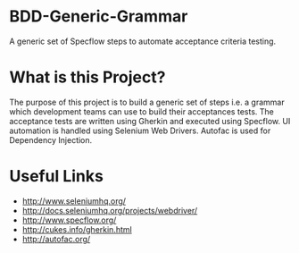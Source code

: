 BDD-Generic-Grammar
===================

A generic set of Specflow steps to automate acceptance criteria testing.

What is this Project?
=====================

The purpose of this project is to build a generic set of steps i.e. a grammar which development teams can use to build their acceptances tests.  The acceptance tests are written using Gherkin and executed using Specflow.  UI automation is handled using Selenium Web Drivers.  Autofac is used for Dependency Injection.

Useful Links
=====================
- http://www.seleniumhq.org/
- http://docs.seleniumhq.org/projects/webdriver/
- http://www.specflow.org/
- http://cukes.info/gherkin.html
- http://autofac.org/
